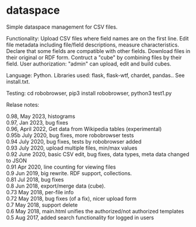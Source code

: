 # dataspace
Simple dataspace management for CSV files.

Functionality:
Upload CSV files where field names are on the first line.
Edit file metadata including file/field descriptions, measure characteristics.
Declare that some fields are compatible with other fields.
Download files in their original or RDF form.
Contruct a "cube" by combining files by their field.
User authorization: "admin" can upload, edit and build cubes.

Language: Python. Libraries used: flask, flask-wtf, chardet, pandas.. See install.txt.

Testing: cd robobrowser, pip3 install robobrowser, python3 test1.py

Relase notes:

0.98, May 2023, histograms  
0.97, Jan 2023, bug fixes  
0.96, April 2022, Get data from Wikipedia tables (experimental)  
0.95b July 2020, bug fixes, more robobrowser tests  
0.94 July 2020, bug fixes, tests by robobrowser added  
0.93 July 2020, upload multiple files, min/max values  
0.92 June 2020, basic CSV edit, bug fixes, data types, meta data changed to JSON  
0.91 Apr 2020, line counting for viewing files  
0.9 Jun 2019, big rewrite. RDF support, collections.  
0.81 Jul 2018, bug fixes  
0.8 Jun 2018, export/merge data (cube).  
0.73 May 2018, per-file info  
0.72 May 2018, bug fixes (of a fix), nicer upload form  
0.7 May 2018, support delete  
0.6 May 2018, main.html unifies the authorized/not authorized templates  
0.5 Aug 2017, added search functionality for logged in users  

